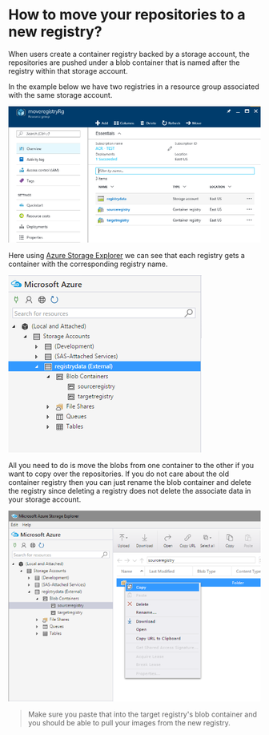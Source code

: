# How to move your repositories to a new registry?

When users create a container registry backed by a storage account, the repositories are pushed under a blob container that is named after the registry within that storage account. 

In the example below we have two registries in a resource group associated with the same storage account. 

![alt Registries](move-repositories-to-new-registry-sourceregistry.png)

Here  using [Azure Storage Explorer](http://storageexplorer.com/) we can see that each registry gets a container with the corresponding registry name. 

![alt Registries container data](move-repositories-to-new-registry-sourceregistry-data.png)

All you need to do is move the blobs from one container to the other if you want to copy over the repositories. If you do not care about the old container registry then you can just rename the blob container and delete the registry since deleting a registry does not delete the associate data in your storage account. 

![alt Copy blogs](move-repositories-to-new-registry-sourceregistry-copy.png)


> Make sure you paste that into the target registry's blob container and you should be able to pull your images from the new registry.
